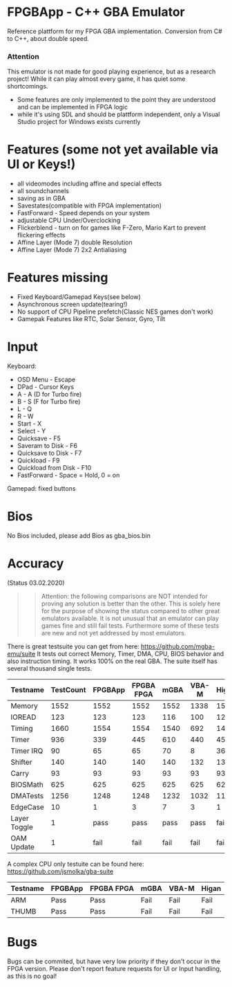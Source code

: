 # FPGBApp - C++ GBA Emulator 

Reference plattform for my FPGA GBA implementation. 
Conversion from C# to C++, about double speed.

### Attention
This emulator is not made for good playing experience, but as a research project!
While it can play almost every game, it has quiet some shortcomings.

- Some features are only implemented to the point they are understood and can be implemented in FPGA logic
- while it's using SDL and should be plattform independent, only a Visual Studio project for Windows exists currently

# Features (some not yet available via UI or Keys!)
- all videomodes including affine and special effects
- all soundchannels
- saving as in GBA
- Savestates(compatible with FPGA implementation)
- FastForward - Speed depends on your system
- adjustable CPU Under/Overclocking
- Flickerblend - turn on for games like F-Zero, Mario Kart to prevent flickering effects
- Affine Layer (Mode 7) double Resolution  
- Affine Layer (Mode 7) 2x2 Antialiasing

# Features missing
- Fixed Keyboard/Gamepad Keys(see below)
- Asynchronous screen update(tearing!)
- No support of CPU Pipeline prefetch(Classic NES games don't work)
- Gamepak Features like RTC, Solar Sensor, Gyro, Tilt

# Input
Keyboard:
- OSD Menu - Escape
- DPad - Cursor Keys
- A - A (D for Turbo fire)
- B - S (F for Turbo fire)
- L - Q
- R - W
- Start - X
- Select - Y
- Quicksave - F5
- Saveram to Disk - F6
- Quicksave to Disk - F7
- Quickload - F9
- Quickload from Disk - F10
- FastForward - Space = Hold, 0 = on

Gamepad: fixed buttons

# Bios
No Bios included, please add Bios as gba_bios.bin

# Accuracy

(Status 03.02.2020)

>> Attention: the following comparisons are NOT intended for proving any solution is better than the other.
>> This is solely here for the purpose of showing the status compared to other great emulators available.
>> It is not unusual that an emulator can play games fine and still fail tests. 
>> Furthermore some of these tests are new and not yet addressed by most emulators.

There is great testsuite you can get from here: https://github.com/mgba-emu/suite
It tests out correct Memory, Timer, DMA, CPU, BIOS behavior and also instruction timing. It works 100% on the real GBA.
The suite itself has several thousand single tests.

Testname      | TestCount | FPGBApp    | FPGBA FPGA | mGBA | VBA-M | Higan
--------------|-----------|------------|----------- |------|-------|-------
Memory        |      1552 |  1552      |   1552     | 1552 |  1338 | 1552
IOREAD        |       123 |   123      |      123   |  116 |   100 |  123
Timing        |      1660 |  1554      |     1554   | 1540 |   692 | 1424
Timer         |       936 |   339      |      445   |  610 |   440 |  457
Timer IRQ     |        90 |    65      |       65   |   70 |     8 |   36
Shifter       |       140 |   140      |      140   |  140 |   132 |  132
Carry         |        93 |    93      |       93   |   93 |    93 |   93
BIOSMath      |       625 |   625      |      625   |  625 |   625 |  625
DMATests      |      1256 |  1248      |     1248   | 1232 |  1032 | 1136
EdgeCase      |        10 |     1      |        3   |    7 |     3 |    1
Layer Toggle  |         1 |  pass      |     pass   | pass |  pass | fail 
OAM Update    |         1 |  fail      |     fail   | fail |  fail | fail


A complex CPU only testuite can be found here: https://github.com/jsmolka/gba-suite

Testname | FPGBApp    | FPGBA FPGA| mGBA | VBA-M | Higan
---------|------------|-----------|------|-------|-------
ARM      |  Pass      |  Pass     | Fail |  Fail |  Fail
THUMB    |  Pass      |  Pass     | Fail |  Fail |  Fail


# Bugs

Bugs can be commited, but have very low priority if they don't occur in the FPGA version.
Please don't report feature requests for UI or Input handling, as this is no goal!
